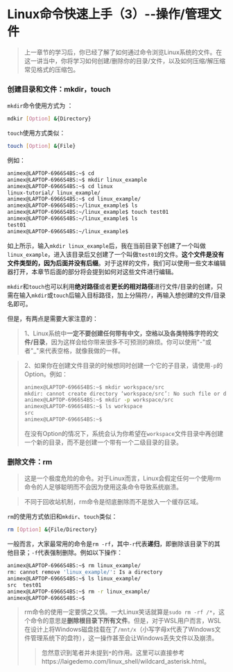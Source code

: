 # Linux命令快速上手（3）--操作/管理文件

>上一章节的学习后，你已经了解了如何通过命令浏览Linux系统的文件。在这一讲当中，你将学习如何创建/删除你的目录/文件，以及如何压缩/解压缩常见格式的压缩包。

### 创建目录和文件：mkdir，touch




```mkdir```命令使用方式为 ：

```bash
mdkir [Option] &{Directory}
```
```touch```使用方式类似：
```bash
touch [Option] &{File}
```
例如：
```bash
animex@LAPTOP-6966S4BS:~$ cd
animex@LAPTOP-6966S4BS:~$ mkdir linux_example
animex@LAPTOP-6966S4BS:~$ cd linux
linux-tutorial/ linux_example/
animex@LAPTOP-6966S4BS:~$ cd linux_example/
animex@LAPTOP-6966S4BS:~/linux_example$ ls
animex@LAPTOP-6966S4BS:~/linux_example$ touch test01
animex@LAPTOP-6966S4BS:~/linux_example$ ls
test01
animex@LAPTOP-6966S4BS:~/linux_example$
```

如上所示，输入```mkdir linux_example```后，我在当前目录下创建了一个叫做```linux_example```，进入该目录后又创建了一个叫做```test01```的文件。**这个文件是没有文件类型的，因为后面并没有后缀**。对于这样的文件，我们可以使用一些文本编辑器打开，本章节后面的部分将会提到如何对这些文件进行编辑。

```mkdir```和```touch```也可以利用**绝对路径**或者**更长的相对路径**进行文件/目录的创建，只需在输入```mkdir```或```touch```后输入目标路径，加上分隔符```/```，再输入想创建的文件/目录名即可。

但是，有两点是需要大家注意的：
>1、Linux系统中**一定不要创建任何带有中文，空格以及各类特殊字符的文件/目录**，因为这样会给你带来很多不可预测的麻烦。你可以使用"-"或者"_"来代表空格，就像我做的一样。

>2、如果你在创建文件目录的时候想同时创建一个它的子目录，请使用```-p```的Option。例如：
>```bash
>animex@LAPTOP-6966S4BS:~$ mkdir workspace/src
>mkdir: cannot create directory ‘workspace/src’: No such file or directory
>animex@LAPTOP-6966S4BS:~$ mkdir -p workspace/src
>animex@LAPTOP-6966S4BS:~$ ls workspace
>src
>animex@LAPTOP-6966S4BS:~$
>```
>在没有Option的情况下，系统会认为你希望在```workspace```文件目录中再创建一个新的目录，而不是创建一个带有一个二级目录的目录。

### 删除文件：rm
>这是一个极度危险的命令。对于Linux而言，Linux会假定任何一个使用rm命令的人足够聪明而不会因为使用这条命令导致系统崩溃。

>不同于回收站机制，rm命令是彻底删除而不是放入一个缓存区域。

```rm```的使用方式依旧和```mkdir```、```touch```类似：

```bash
rm [Option] &{File/Directory}
```
一般而言，大家最常用的命令是```rm -rf```，其中```-r```代表**递归**，即删除该目录下的其他目录；```-f```代表强制删除。例如以下操作：

```bash
animex@LAPTOP-6966S4BS:~$ rm linux_example/
rm: cannot remove 'linux_example/': Is a directory
animex@LAPTOP-6966S4BS:~$ ls linux_example/
src  test01
animex@LAPTOP-6966S4BS:~$ rm -r linux_example/
animex@LAPTOP-6966S4BS:~$ 
```

>rm命令的使用一定要慎之又慎。一大Linux笑话就算是```sudo rm -rf /*```，这个命令的意思是**删除根目录下所有文件**。但是，对于WSL用户而言，WSL在设计上将Windows磁盘挂载在了```/mnt/x```（小写字母x代表了Windows文件管理系统下的盘符），这一操作甚至会让Windows丢失文件以及崩溃。
>>忽然意识到笔者并未提到```*```的作用。这里可以直接参考https://laigedemo.com/linux_shell/wildcard_asterisk.html。